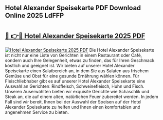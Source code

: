 ## Hotel Alexander Speisekarte PDF Download Online 2025 LdFFP

# <h2><a href="http://gc7kcen.nevu.top/?p=Hotel+Alexander+Speisekarte">🔗 👉🔴 Hotel Alexander Speisekarte 2025 PDF</a></h2>

[![Hotel Alexander Speisekarte 2025 PDF](https://i.imgur.com/dBaPXMq.png)](http://gc7kcen.nevu.top/?p=Hotel+Alexander+Speisekarte)
Die Hotel Alexander Speisekarte ist nicht nur eine Liste von Gerichten in einem Restaurant oder Café, sondern auch Ihre Gelegenheit, etwas zu finden, das für Ihren Geschmack köstlich und geeignet ist. Wir bieten auf unserer Hotel Alexander Speisekarte einen Salatbereich an, in dem Sie aus Salaten aus frischem Gemüse und Obst für eine gesunde Ernährung wählen können. Für Fleischliebhaber gibt es auf unserer Hotel Alexander Speisekarte eine Auswahl an Gerichten: Rindfleisch, Schweinefleisch, Huhn und Fisch. Unseren Auserwählten bieten wir exquisite Gerichte wie Schaschlik und Steak an, die auf einem alten, natürlichen Feuer zubereitet werden. In jedem Fall sind wir bereit, Ihnen bei der Auswahl der Speisen auf der Hotel Alexander Speisekarte zu helfen und Ihnen einen komfortablen und angenehmen Service zu bieten.
